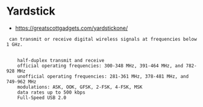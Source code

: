 # Yardstick

* https://greatscottgadgets.com/yardstickone/

```
 can transmit or receive digital wireless signals at frequencies below 1 GHz.


    half-duplex transmit and receive
    official operating frequencies: 300-348 MHz, 391-464 MHz, and 782-928 MHz
    unofficial operating frequencies: 281-361 MHz, 378-481 MHz, and 749-962 MHz
    modulations: ASK, OOK, GFSK, 2-FSK, 4-FSK, MSK
    data rates up to 500 kbps
    Full-Speed USB 2.0


```


